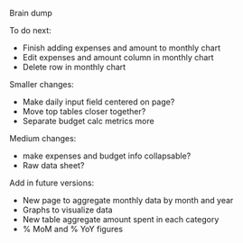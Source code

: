 Brain dump

To do next:
* Finish adding expenses and amount to monthly chart
* Edit expenses and amount column in monthly chart
* Delete row in monthly chart

Smaller changes:
* Make daily input field centered on page?
* Move top tables closer together?
* Separate budget calc metrics more

Medium changes: 
* make expenses and budget info collapsable?
* Raw data sheet?

Add in future versions:
* New page to aggregate monthly data by month and year
* Graphs to visualize data
* New table aggregate amount spent in each category
* % MoM and % YoY figures
